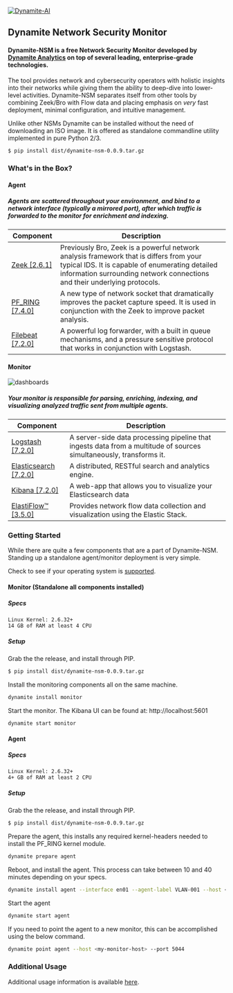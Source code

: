 [![Dynamite-AI](https://github.com/vlabsio/dynamite-nsm/raw/master/img/dynamite-analytics.png)](http://dynamite.ai)
## Dynamite Network Security Monitor

#### Dynamite-NSM is a free Network Security Monitor developed by [Dynamite Analytics](http://dynamite.ai) on top of several leading, enterprise-grade technologies.

The tool provides network and cybersecurity operators with holistic insights into their networks while giving them the ability to deep-dive into lower-level activities. Dynamite-NSM separates itself from other tools by combining Zeek/Bro with Flow data and placing emphasis on *very* fast deployment, minimal configuration, and intuitive management. 

Unlike other NSMs Dynamite can be installed without the need of downloading an ISO image. It is offered as standalone commandline utility implemented in pure Python 2/3.

```bash
$ pip install dist/dynamite-nsm-0.0.9.tar.gz
```

### What's in the Box?

#### Agent

##### Agents are scattered throughout your environment, and bind to a network interface (typically a mirrored port), after which traffic is forwarded to the monitor for enrichment and indexing.

| Component   | Description                                                                                                                                                                                                                                                      |
|-------------|------------------------------------------------------------------------------------------------------------------------------------------------------------------------------------------------------------------------------------------------------------------|
| [Zeek [2.6.1]](https://github.com/zeek/zeek)           | Previously Bro, Zeek is a powerful network analysis framework that is differs from your typical IDS. It is capable of enumerating detailed information surrounding network connections and their underlying protocols.|
| [PF_RING [7.4.0]](https://github.com/ntop/PF_RING)     | A new type of network socket that dramatically improves the packet capture speed. It is used in conjunction with the Zeek to improve packet analysis.                                                                 |
| [Filebeat [7.2.0]](https://github.com/elastic/beats)   | A powerful log forwarder, with a built in queue mechanisms, and a pressure sensitive protocol that works in conjunction with Logstash.                                                                                |


#### Monitor

![dashboards](https://github.com/vlabsio/dynamite-nsm/raw/master/img/dashboards.png)

##### Your monitor is responsible for parsing, enriching, indexing, and visualizing analyzed traffic sent from multiple agents.

| Component                                              | Description                                                                                                                     |
|--------------------------------------------------------|---------------------------------------------------------------------------------------------------------------------------------|
| [Logstash [7.2.0]](https://github.com/elastic/logstash)            | A server-side data processing pipeline that ingests data from a multitude of sources simultaneously, transforms it. |
| [Elasticsearch [7.2.0]](https://github.com/elastic/elasticsearch)  | A distributed, RESTful search and analytics engine.                                                                 |
| [Kibana [7.2.0]](https://github.com/elastic/kibana)                | A web-app that allows you to visualize your Elasticsearch data                                                      |
| [ElastiFlow™ [3.5.0]](https://github.com/robcowart/elastiflow) | Provides network flow data collection and visualization using the Elastic Stack.                                        |


### Getting Started

While there are quite a few components that are a part of Dynamite-NSM. Standing up a standalone agent/monitor deployment is very simple.

Check to see if your operating system is [supported](SUPPORTED_OSs.md).

#### Monitor (Standalone all components installed)

##### Specs
```
Linux Kernel: 2.6.32+
14 GB of RAM at least 4 CPU
```
##### Setup


Grab the the release, and install through PIP.

```bash
$ pip install dist/dynamite-nsm-0.0.9.tar.gz
```

Install the monitoring components all on the same machine.
```bash
dynamite install monitor
```

Start the monitor. The Kibana UI can be found at: http://localhost:5601
```bash
dynamite start monitor
```

#### Agent

##### Specs
```
Linux Kernel: 2.6.32+
4+ GB of RAM at least 2 CPU
```

##### Setup

Grab the the release, and install through PIP.

```bash
$ pip install dist/dynamite-nsm-0.0.9.tar.gz
```

Prepare the agent, this installs any required kernel-headers needed to install the PF_RING kernel module. 

```bash
dynamite prepare agent
```

Reboot, and install the agent. This process can take between 10 and 40 minutes depending on your specs.

```bash
dynamite install agent --interface en01 --agent-label VLAN-001 --host <my-monitor-host> --port 5044
```

Start the agent
```bash
dynamite start agent
```

If you need to point the agent to a new monitor, this can be accomplished using the below command.

```bash
dynamite point agent --host <my-monitor-host> --port 5044
```


### Additional Usage

Additional usage information is available [here](https://github.com/vlabsio/dynamite-nsm/tree/master/scripts/README.md).
